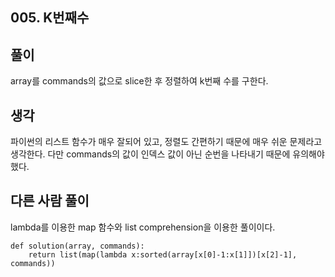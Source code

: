 ## 005. K번째수

## 풀이

array를 commands의 값으로 slice한 후 정렬하여 k번째 수를 구한다.

## 생각

파이썬의 리스트 함수가 매우 잘되어 있고, 정렬도 간편하기 때문에 매우 쉬운 문제라고 생각한다.
다만 commands의 값이 인덱스 값이 아닌 순번을 나타내기 때문에 유의해야 했다.

## 다른 사람 풀이

lambda를 이용한 map 함수와 list comprehension을 이용한 풀이이다.

```
def solution(array, commands):
    return list(map(lambda x:sorted(array[x[0]-1:x[1]])[x[2]-1], commands))
```
